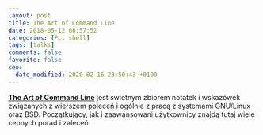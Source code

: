 ```yaml
---
layout: post
title: The Art of Command Line
date: 2018-05-12 08:57:52
categories: [PL, shell]
tags: [talks]
comments: false
favorite: false
seo:
  date_modified: 2020-02-16 23:50:43 +0100
---
```


<a href="https://github.com/jlevy/the-art-of-command-line" target="_blank"><b>The Art of Command Line</b></a> jest świetnym zbiorem notatek i wskazówek związanych z wierszem poleceń i ogólnie z pracą z systemami GNU/Linux oraz BSD. Początkujący, jak i zaawansowani użytkownicy znajdą tutaj wiele cennych porad i zaleceń.
